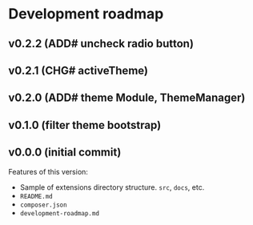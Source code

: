 # Development roadmap

## v0.2.2 (ADD# uncheck radio button)


## v0.2.1 (CHG# activeTheme)


## v0.2.0 (ADD# theme Module, ThemeManager)


## v0.1.0 (filter theme bootstrap)


## v0.0.0 (initial commit)

Features of this version:

* Sample of extensions directory structure. `src`, `docs`, etc.
* `README.md`
* `composer.json`
* `development-roadmap.md`
